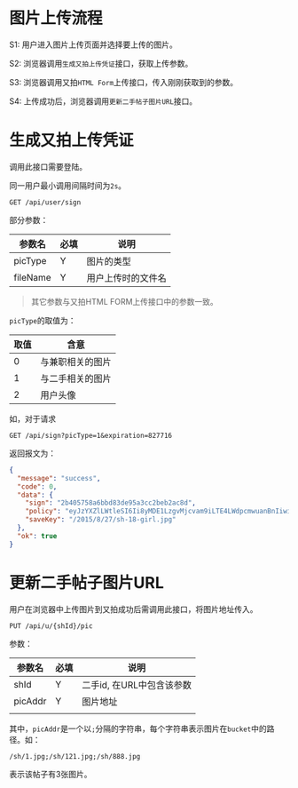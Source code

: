 # 图片上传流程

S1: 用户进入图片上传页面并选择要上传的图片。

S2: 浏览器调用`生成又拍上传凭证`接口，获取上传参数。

S3: 浏览器调用又拍`HTML Form`上传接口，传入刚刚获取到的参数。

S4: 上传成功后，浏览器调用`更新二手帖子图片URL`接口。

# 生成又拍上传凭证

调用此接口需要登陆。

同一用户最小调用间隔时间为`2s`。

``` 
GET /api/user/sign
```

部分参数：

| 参数名      | 必填   | 说明        | 
| -------- | ---- | --------- | 
| picType  | Y    | 图片的类型     | 
| fileName | Y    | 用户上传时的文件名 | 

> 其它参数与又拍HTML FORM上传接口中的参数一致。

`picType`的取值为：

| 取值   | 含意       | 
| ---- | -------- | 
| 0    | 与兼职相关的图片 | 
| 1    | 与二手相关的图片 | 
| 2    | 用户头像     | 

如，对于请求

``` 
GET /api/sign?picType=1&expiration=827716
```

返回报文为：

``` json
{
  "message": "success",
  "code": 0,
  "data": {
    "sign": "2b405758a6bbd83de95a3cc2beb2ac8d",
    "policy": "eyJzYXZlLWtleSI6Ii8yMDE1LzgvMjcvam9iLTE4LWdpcmwuanBnIiwiYnVja2V0IjoidGFvbGlqaWUtcGljIiwiZXhwaXJhdGlvbiI6MTU0MzIyOTc1OH0=",
    "saveKey": "/2015/8/27/sh-18-girl.jpg"
  },
  "ok": true
}
```



# 更新二手帖子图片URL

用户在浏览器中上传图片到又拍成功后需调用此接口，将图片地址传入。

``` 
PUT /api/u/{shId}/pic
```

参数：

| 参数名     | 必填   | 说明               | 
| ------- | ---- | ---------------- | 
| shId    | Y    | 二手id, 在URL中包含该参数 | 
| picAddr | Y    | 图片地址             | 
|         |      |                  | 

其中，`picAddr`是一个以`;`分隔的字符串，每个字符串表示图片在`bucket`中的路径。如：

``` 
/sh/1.jpg;/sh/121.jpg;/sh/888.jpg
```

表示该帖子有3张图片。